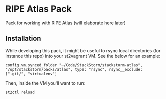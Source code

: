 # RIPE Atlas Pack

Pack for working with RIPE Atlas (will elaborate here later)

## Installation

While developing this pack, it might be useful to rsync local directories (for instance this repo) into your st2vagrant VM. See the below for an example:

```
config.vm.synced_folder "~/Code/StackStorm/stackstorm-atlas", "/opt/stackstorm/packs/atlas", type: "rsync", rsync__exclude: [".git/", "virtualenv"]
```

Then, inside the VM you'll want to run:

```
st2ctl reload
```
